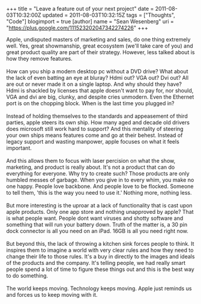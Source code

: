+++
title = "Leave a feature out of your next project"
date = 2011-08-03T10:32:00Z
updated = 2011-08-03T10:32:15Z
tags = ["Thoughts", "Code"]
blogimport = true 
[author]
	name = "Sean Wesenberg"
	uri = "https://plus.google.com/111523202047342274226"
+++

Apple, undisputed masters of marketing and sales, do one thing extremely well. Yes, great showmanship, great ecosystem (we'll take care of you) and great product quality are part of their strategy. However, less talked about is how they remove features. <br /><br />How can you ship a modern desktop pc without a DVD drive? What about the lack of even batting an eye at bluray? Hdmi out? VGA out? Dvi out? All are out or never made it on a single laptop. And why should they have? Hdmi is shackled by licenses that apple doesn't want to pay for, nor should, VGA and dvi are big, clunky, and despite cries unmodern. Even the Ethernet port is on the chopping block. When is the last time you plugged in?<br /><br />Instead of holding themselves to the standards and appeasement of third parties, apple steers its own ship. How many aged and decade old drivers does microsoft still work hard to support? And this mentality of steering your own ships means features come and go at their behest. Instead of legacy support and wasting manpower, apple focuses on what it feels important. <br /><br />And this allows them to focus with laser percision on what the show, marketing, and product is really about. It's not a product that can do everything for everyone. Why try to create such? Those products are only humbled messes of garbage. When you give in to every whim, you make no one happy. People love backbone. And people love to be flocked. Someone to tell them, 'this is the way you need to use it.' Nothing more, nothing less. <br /><br />But more interesting is the uproar at a lack of functionality that is cast upon apple products. Only one app store and nothing unapproved by apple? That is what people want. People dont want viruses and shotty software and something that will run your battery down. Truth of the matter is, a 30 pin dock connector is all you need on an iPad. 16GB is all you need right now. <br /><br />But beyond this, the lack of throwing a kitchen sink forces people to think. It inspires them to imagine a world with very clear rules and how they need to change their life to those rules. It's a buy in directly to the images and ideals of the products and the company. It's telling people, we had really smart people spend a lot of time to figure these things out and this is the best way to do something.<br /><br />The world keeps moving. Technology keeps moving. Apple just reminds us and forces us to keep moving with it.
